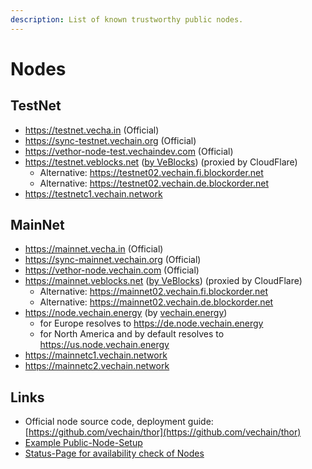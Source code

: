 ```yaml
---
description: List of known trustworthy public nodes.
---
```


# Nodes

## TestNet

* https://testnet.vecha.in (Official)
* https://sync-testnet.vechain.org (Official)
* https://vethor-node-test.vechaindev.com (Official)
* https://testnet.veblocks.net ([by VeBlocks](https://github.com/mirei83/VeChain-PublicNodes)) (proxied by CloudFlare)
  * Alternative: https://testnet02.vechain.fi.blockorder.net
  * Alternative: https://testnet02.vechain.de.blockorder.net
* https://testnetc1.vechain.network

## MainNet

* https://mainnet.vecha.in (Official)
* https://sync-mainnet.vechain.org (Official)
* https://vethor-node.vechain.com (Official)
* https://mainnet.veblocks.net ([by VeBlocks](https://github.com/mirei83/VeChain-PublicNodes)) (proxied by CloudFlare)
  * Alternative: https://mainnet02.vechain.fi.blockorder.net
  * Alternative: https://mainnet02.vechain.de.blockorder.net
* https://node.vechain.energy (by [vechain.energy](https://vechain.energy))
  * for Europe resolves to https://de.node.vechain.energy
  * for North America and by default resolves to https://us.node.vechain.energy
* https://mainnetc1.vechain.network
* https://mainnetc2.vechain.network

## Links

* Official node source code, deployment guide: [https://github.com/vechain/thor](https://github.com/vechain/thor)
* [Example Public-Node-Setup](../../how-to/node/setup-public-node.md)
* [Status-Page for availability check of Nodes](https://nodes.status.vechain.energy)
